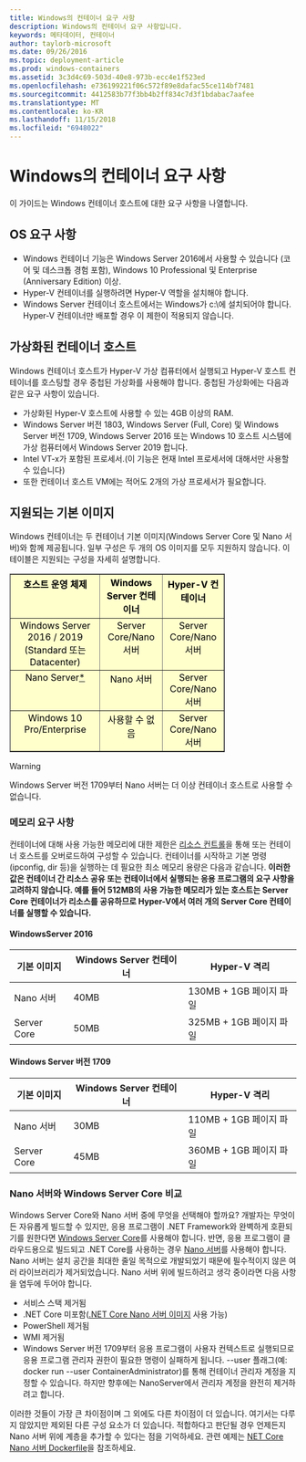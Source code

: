 ```yaml
---
title: Windows의 컨테이너 요구 사항
description: Windows의 컨테이너 요구 사항입니다.
keywords: 메타데이터, 컨테이너
author: taylorb-microsoft
ms.date: 09/26/2016
ms.topic: deployment-article
ms.prod: windows-containers
ms.assetid: 3c3d4c69-503d-40e8-973b-ecc4e1f523ed
ms.openlocfilehash: e736199221f06c572f89e8dafac55ce114bf7481
ms.sourcegitcommit: 4412583b77f3bb4b2ff834c7d3f1bdabac7aafee
ms.translationtype: MT
ms.contentlocale: ko-KR
ms.lasthandoff: 11/15/2018
ms.locfileid: "6948022"
---
```

# <a name="windows-container-requirements"></a>Windows의 컨테이너 요구 사항

이 가이드는 Windows 컨테이너 호스트에 대한 요구 사항을 나열합니다.

## <a name="os-requirements"></a>OS 요구 사항

- Windows 컨테이너 기능은 Windows Server 2016에서 사용할 수 있습니다 (코어 및 데스크톱 경험 포함), Windows 10 Professional 및 Enterprise (Anniversary Edition) 이상.
- Hyper-V 컨테이너를 실행하려면 Hyper-V 역할을 설치해야 합니다.
- Windows Server 컨테이너 호스트에서는 Windows가 c:\에 설치되어야 합니다. Hyper-V 컨테이너만 배포할 경우 이 제한이 적용되지 않습니다.

## <a name="virtualized-container-hosts"></a>가상화된 컨테이너 호스트

Windows 컨테이너 호스트가 Hyper-V 가상 컴퓨터에서 실행되고 Hyper-V 호스트 컨테이너를 호스팅할 경우 중첩된 가상화를 사용해야 합니다. 중첩된 가상화에는 다음과 같은 요구 사항이 있습니다.

- 가상화된 Hyper-V 호스트에 사용할 수 있는 4GB 이상의 RAM.
- Windows Server 버전 1803, Windows Server (Full, Core) 및 Windows Server 버전 1709, Windows Server 2016 또는 Windows 10 호스트 시스템에 가상 컴퓨터에서 Windows Server 2019 합니다.
- Intel VT-x가 포함된 프로세서.(이 기능은 현재 Intel 프로세서에 대해서만 사용할 수 있습니다)
- 또한 컨테이너 호스트 VM에는 적어도 2개의 가상 프로세서가 필요합니다.

## <a name="supported-base-images"></a>지원되는 기본 이미지

Windows 컨테이너는 두 컨테이너 기본 이미지(Windows Server Core 및 Nano 서버)와 함께 제공됩니다. 일부 구성은 두 개의 OS 이미지를 모두 지원하지 않습니다. 이 테이블은 지원되는 구성을 자세히 설명합니다.

<table border="1" style="background-color:FFFFCC;border-collapse:collapse;border:1px solid FFCC00;color:000000;width:75%" cellpadding="5" cellspacing="5">
<thead>
<tr valign="top">
<th><center>호스트 운영 체제</center></th>
<th><center>Windows Server 컨테이너</center></th>
<th><center>Hyper-V 컨테이너</center></th>
</tr>
</thead>
<tbody>
<tr valign="top">
<td><center>Windows Server 2016 / 2019 (Standard 또는 Datacenter)</center></td>
<td><center>Server Core/Nano 서버</center></td>
<td><center>Server Core/Nano 서버</center></td>
</tr>
<tr valign="top">
<td><center>Nano Server<a href="#warn-1">*</a></center></td>
<td><center> Nano 서버</center></td>
<td><center>Server Core/Nano 서버</center></td>
</tr>
<tr valign="top">
<td><center>Windows 10 Pro/Enterprise</center></td>
<td><center>사용할 수 없음</center></td>
<td><center>Server Core/Nano 서버</center></td>
</tr>
</tbody>
</table>

> [!Warning]  
> <span id="warn-1">Windows Server 버전 1709부터 Nano 서버는 더 이상 컨테이너 호스트로 사용할 수 없습니다.</span>


### <a name="memory-requirements"></a>메모리 요구 사항
컨테이너에 대해 사용 가능한 메모리에 대한 제한은 [리소스 컨트롤](https://docs.microsoft.com/en-us/virtualization/windowscontainers/manage-containers/resource-controls)을 통해 또는 컨테이너 호스트를 오버로드하여 구성할 수 있습니다.  컨테이너를 시작하고 기본 명령(ipconfig, dir 등)을 실행하는 데 필요한 최소 메모리 용량은 다음과 같습니다.  __이러한 값은 컨테이너 간 리소스 공유 또는 컨테이너에서 실행되는 응용 프로그램의 요구 사항을 고려하지 않습니다.  예를 들어 512MB의 사용 가능한 메모리가 있는 호스트는 Server Core 컨테이너가 리소스를 공유하므로 Hyper-V에서 여러 개의 Server Core 컨테이너를 실행할 수 있습니다.__

#### <a name="windows-server-2016"></a>WindowsServer 2016
| 기본 이미지  | Windows Server 컨테이너 | Hyper-V 격리    |
| ----------- | ------------------------ | -------------------- |
| Nano 서버 | 40MB                     | 130MB + 1GB 페이지 파일 |
| Server Core | 50MB                     | 325MB + 1GB 페이지 파일 |

#### <a name="windows-server-version-1709"></a>Windows Server 버전 1709
| 기본 이미지  | Windows Server 컨테이너 | Hyper-V 격리    |
| ----------- | ------------------------ | -------------------- |
| Nano 서버 | 30MB                     | 110MB + 1GB 페이지 파일 |
| Server Core | 45MB                     | 360MB + 1GB 페이지 파일 |


### <a name="nano-server-vs-windows-server-core"></a>Nano 서버와 Windows Server Core 비교

Windows Server Core와 Nano 서버 중에 무엇을 선택해야 할까요? 개발자는 무엇이든 자유롭게 빌드할 수 있지만, 응용 프로그램이 .NET Framework와 완벽하게 호환되기를 원한다면 [Windows Server Core](https://hub.docker.com/r/microsoft/windowsservercore/)를 사용해야 합니다. 반면, 응용 프로그램이 클라우드용으로 빌드되고 .NET Core를 사용하는 경우 [Nano 서버](https://hub.docker.com/r/microsoft/nanoserver/)를 사용해야 합니다. Nano 서버는 설치 공간을 최대한 줄일 목적으로 개발되었기 때문에 필수적이지 않은 여러 라이브러리가 제거되었습니다. Nano 서버 위에 빌드하려고 생각 중이라면 다음 사항을 염두에 두어야 합니다.

- 서비스 스택 제거됨
- .NET Core 미포함([.NET Core Nano 서버 이미지](https://hub.docker.com/r/microsoft/dotnet/) 사용 가능)
- PowerShell 제거됨
- WMI 제거됨
- Windows Server 버전 1709부터 응용 프로그램이 사용자 컨텍스트로 실행되므로 응용 프로그램 관리자 권한이 필요한 명령이 실패하게 됩니다. --user 플래그(예: docker run --user ContainerAdministrator)를 통해 컨테이너 관리자 계정을 지정할 수 있습니다. 하지만 향후에는 NanoServer에서 관리자 계정을 완전히 제거하려고 합니다.

이러한 것들이 가장 큰 차이점이며 그 외에도 다른 차이점이 더 있습니다. 여기서는 다루지 않았지만 제외된 다른 구성 요소가 더 있습니다. 적합하다고 판단될 경우 언제든지 Nano 서버 위에 계층을 추가할 수 있다는 점을 기억하세요. 관련 예제는 [NET Core Nano 서버 Dockerfile](https://github.com/dotnet/dotnet-docker/blob/master/2.1/sdk/nanoserver-1803/amd64/Dockerfile)을 참조하세요.


